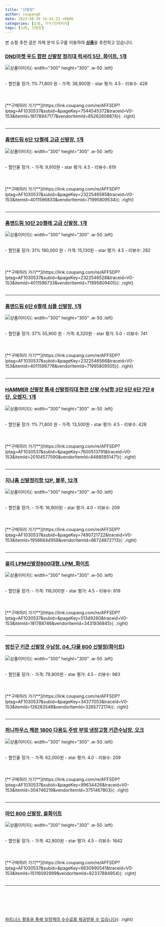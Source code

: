 ```yaml
---
title: "신발장"
author: coupang6
date: 2023-08-30 14:41:23 +0800
categories: [쇼핑, 가구/인테리어]
tags: [쇼핑, 신발장]
---
```


본 쇼핑 추천 글은 자체 분석 도구를 이용하여 [**상품**](https://link.coupang.com/a/bao1ui)을 추천하고 있습니다.

### [DND마켓 우드 합판 신발장 정리대 럭셔리 5단, 화이트, 1개](https://link.coupang.com/re/AFFSDP?lptag=AF1030537&subid=&pageKey=7544545372&traceid=V0-153&itemId=18178947177&vendorItemId=85262608874)

![상품이미지](https://thumbnail8.coupangcdn.com/thumbnails/remote/230x230ex/image/vendor_inventory/f062/21f418a81e621047d99340f5a2a646bf9d2e76907010a6159783c27a524f.jpg){: width="300" height="300" .w-50 .left}


<br>
- 할인율 정가: 1%  71,800   원
- 가격: 38,900원
- star 평가: 4.5
- 리뷰수: 428
<br>
<br>
<br>
<br>
[**구매하러 가기**](https://link.coupang.com/re/AFFSDP?lptag=AF1030537&subid=&pageKey=7544545372&traceid=V0-153&itemId=18178947177&vendorItemId=85262608874){: .right}
<br>
<br>

---

### [홈앤드림 6단 12켤레 고급 신발장, 1개](https://link.coupang.com/re/AFFSDP?lptag=AF1030537&subid=&pageKey=2322546585&traceid=V0-153&itemId=4011596833&vendorItemId=71995809534)

![상품이미지](https://thumbnail6.coupangcdn.com/thumbnails/remote/230x230ex/image/retail/images/2020/10/27/19/4/08d4eb3e-4995-49e0-b070-c3434c5008f8.jpg){: width="300" height="300" .w-50 .left}


<br>
- 할인율 정가: 
- 가격: 9,910원
- star 평가: 4.5
- 리뷰수: 619
<br>
<br>
<br>
<br>
[**구매하러 가기**](https://link.coupang.com/re/AFFSDP?lptag=AF1030537&subid=&pageKey=2322546585&traceid=V0-153&itemId=4011596833&vendorItemId=71995809534){: .right}
<br>
<br>

---

### [홈앤드림 10단 20켤레 고급 신발장, 1개](https://link.coupang.com/re/AFFSDP?lptag=AF1030537&subid=&pageKey=2322546528&traceid=V0-153&itemId=4011596733&vendorItemId=71995809405)

![상품이미지](https://thumbnail6.coupangcdn.com/thumbnails/remote/230x230ex/image/retail/images/2020/10/27/19/8/8533e1cf-df0a-432f-9c72-125d8ad119f9.jpg){: width="300" height="300" .w-50 .left}


<br>
- 할인율 정가: 31%  190,000   원
- 가격: 15,130원
- star 평가: 4.5
- 리뷰수: 282
<br>
<br>
<br>
<br>
[**구매하러 가기**](https://link.coupang.com/re/AFFSDP?lptag=AF1030537&subid=&pageKey=2322546528&traceid=V0-153&itemId=4011596733&vendorItemId=71995809405){: .right}
<br>
<br>

---

### [홈앤드림 6단 6켤레 심플 신발장, 1개](https://link.coupang.com/re/AFFSDP?lptag=AF1030537&subid=&pageKey=2322546566&traceid=V0-153&itemId=4011596778&vendorItemId=71995809505)

![상품이미지](https://thumbnail9.coupangcdn.com/thumbnails/remote/230x230ex/image/retail/images/2020/10/27/19/8/ba440669-858a-4e6a-8939-683f6d8df9a3.jpg){: width="300" height="300" .w-50 .left}


<br>
- 할인율 정가: 37%  55,900   원
- 가격: 8,320원
- star 평가: 5.0
- 리뷰수: 741
<br>
<br>
<br>
<br>
[**구매하러 가기**](https://link.coupang.com/re/AFFSDP?lptag=AF1030537&subid=&pageKey=2322546566&traceid=V0-153&itemId=4011596778&vendorItemId=71995809505){: .right}
<br>
<br>

---

### [HAMMER 신발장 틈새 신발정리대 현관 신발 수납함 3단 5단 6단 7단 8단, 오렌지, 1개](https://link.coupang.com/re/AFFSDP?lptag=AF1030537&subid=&pageKey=7600513791&traceid=V0-153&itemId=20104577590&vendorItemId=84885851471)

![상품이미지](https://thumbnail8.coupangcdn.com/thumbnails/remote/230x230ex/image/vendor_inventory/289c/9604ddf31624e221b42f1c7c73e1e4d24392edb3bb4021c2bad69e56f0d9.jpg){: width="300" height="300" .w-50 .left}


<br>
- 할인율 정가: 1%  71,800   원
- 가격: 13,500원
- star 평가: 4.5
- 리뷰수: 428
<br>
<br>
<br>
<br>
[**구매하러 가기**](https://link.coupang.com/re/AFFSDP?lptag=AF1030537&subid=&pageKey=7600513791&traceid=V0-153&itemId=20104577590&vendorItemId=84885851471){: .right}
<br>
<br>

---

### [지나홈 신발정리함 12P, 블루, 12개](https://link.coupang.com/re/AFFSDP?lptag=AF1030537&subid=&pageKey=7490721722&traceid=V0-153&itemId=19586844958&vendorItemId=86724872713)

![상품이미지](https://thumbnail7.coupangcdn.com/thumbnails/remote/230x230ex/image/vendor_inventory/0948/84425c1bd7ff1ac01fb100455fb857d1c063a43ddad126748a5d28c26091.jpg){: width="300" height="300" .w-50 .left}


<br>
- 할인율 정가: 
- 가격: 16,900원
- star 평가: 4.0
- 리뷰수: 209
<br>
<br>
<br>
<br>
[**구매하러 가기**](https://link.coupang.com/re/AFFSDP?lptag=AF1030537&subid=&pageKey=7490721722&traceid=V0-153&itemId=19586844958&vendorItemId=86724872713){: .right}
<br>
<br>

---

### [올리 LPM신발장800대형, LPM_화이트](https://link.coupang.com/re/AFFSDP?lptag=AF1030537&subid=&pageKey=51349260&traceid=V0-153&itemId=181788746&vendorItemId=3431936845)

![상품이미지](https://thumbnail7.coupangcdn.com/thumbnails/remote/230x230ex/image/vendor_inventory/images/2017/12/03/18/4/d2d0309b-f094-4740-a05c-de8d9c1f0000.jpg){: width="300" height="300" .w-50 .left}


<br>
- 할인율 정가: 
- 가격: 118,000원
- star 평가: 4.5
- 리뷰수: 619
<br>
<br>
<br>
<br>
[**구매하러 가기**](https://link.coupang.com/re/AFFSDP?lptag=AF1030537&subid=&pageKey=51349260&traceid=V0-153&itemId=181788746&vendorItemId=3431936845){: .right}
<br>
<br>

---

### [방친구 키큰 신발장 수납장, 04_다몰 800 신발장(화이트)](https://link.coupang.com/re/AFFSDP?lptag=AF1030537&subid=&pageKey=34377053&traceid=V0-153&itemId=128283548&vendorItemId=3265772174)

![상품이미지](https://thumbnail10.coupangcdn.com/thumbnails/remote/230x230ex/image/vendor_inventory/3899/a15ea47b8459e563d169c8f593c7752abe56167fecaf97ada711a5ab4070.png){: width="300" height="300" .w-50 .left}


<br>
- 할인율 정가: 
- 가격: 79,900원
- star 평가: 4.5
- 리뷰수: 983
<br>
<br>
<br>
<br>
[**구매하러 가기**](https://link.coupang.com/re/AFFSDP?lptag=AF1030537&subid=&pageKey=34377053&traceid=V0-153&itemId=128283548&vendorItemId=3265772174){: .right}
<br>
<br>

---

### [퍼니하우스 헤븐 1800 다용도 주방 부엌 냉장고형 키큰수납장, 오크](https://link.coupang.com/re/AFFSDP?lptag=AF1030537&subid=&pageKey=99634426&traceid=V0-153&itemId=304746219&vendorItemId=3751467803)

![상품이미지](https://thumbnail7.coupangcdn.com/thumbnails/remote/230x230ex/image/vendor_inventory/e476/bc6696fc34f7c3b395270de982f48303f87228bf32a517d314180f2da8c2.jpg){: width="300" height="300" .w-50 .left}


<br>
- 할인율 정가: 
- 가격: 62,000원
- star 평가: 4.0
- 리뷰수: 209
<br>
<br>
<br>
<br>
[**구매하러 가기**](https://link.coupang.com/re/AFFSDP?lptag=AF1030537&subid=&pageKey=99634426&traceid=V0-153&itemId=304746219&vendorItemId=3751467803){: .right}
<br>
<br>

---

### [마인 800 신발장, 올화이트](https://link.coupang.com/re/AFFSDP?lptag=AF1030537&subid=&pageKey=6630990541&traceid=V0-153&itemId=15116092999&vendorItemId=82337884954)

![상품이미지](https://thumbnail8.coupangcdn.com/thumbnails/remote/230x230ex/image/rs_quotation_api/qg7ziqtt/4fc0c1cb24464fa19bb12bedede0a577.jpg){: width="300" height="300" .w-50 .left}


<br>
- 할인율 정가: 
- 가격: 42,800원
- star 평가: 4.5
- 리뷰수: 1642
<br>
<br>
<br>
<br>
[**구매하러 가기**](https://link.coupang.com/re/AFFSDP?lptag=AF1030537&subid=&pageKey=6630990541&traceid=V0-153&itemId=15116092999&vendorItemId=82337884954){: .right}
<br>
<br>

---
<br><br><br><br><br> [파트너스 활동을 통해 일정액의 수수료를 제공받을 수 있습니다](https://link.coupang.com/a/bao1ui){: .right}